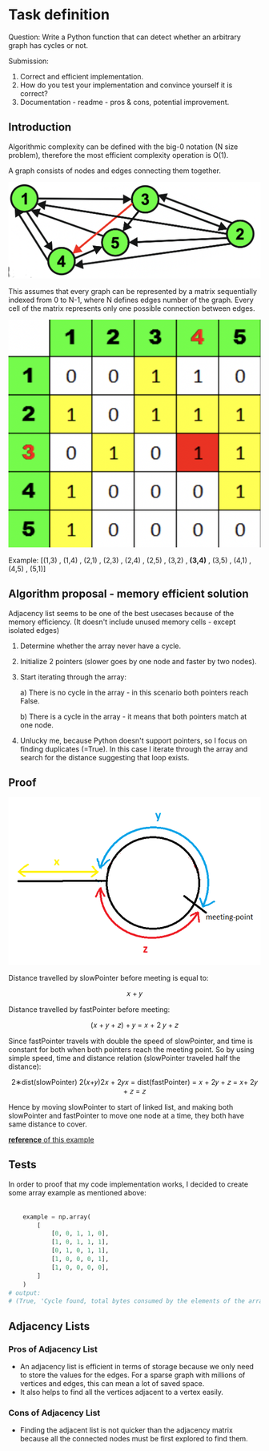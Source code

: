 # Task definition

Question: Write a Python function that can detect whether an arbitrary graph has cycles or not.

Submission:
1. Correct and efficient implementation.
2. How do you test your implementation and convince yourself it is correct?
3. Documentation - readme - pros & cons, potential improvement.


## Introduction

Algorithmic complexity can be defined with the big-0 notation (N size problem), therefore the most efficient complexity operation is O(1). 

A graph consists of nodes and edges connecting them together. 

![Graph](graph.png)

This assumes that every graph can be represented by a matrix sequentially indexed from 0 to N-1, where N defines edges number of the graph.
Every cell of the matrix represents only one possible connection between edges.

![Matrix](array.png)


Example: 
 [(1,3) , (1,4) , (2,1) , (2,3) , (2,4) , (2,5) , (3,2) , **(3,4)** , (3,5) , (4,1) , (4,5) , (5,1)]




## Algorithm proposal - memory efficient solution

Adjacency list seems to be one of the best usecases because of the memory efficiency. (It doesn't include unused memory cells - except isolated edges)

1. Determine whether the array never have a cycle.
2. Initialize 2 pointers (slower goes by one node and faster by two nodes).
3. Start iterating through the array:
   
   a) There is no cycle in the array - in this scenario both pointers reach False.

   b) There is a cycle in the array - it means that both pointers match at one node.
4. Unlucky me, because Python doesn't support pointers, so I focus on finding duplicates (=True). In this case I iterate through the array and search for the distance suggesting that loop exists.
   
## Proof

![image](example.png)

Distance travelled by slowPointer before meeting is equal to:

 <p align="center"> 𝑥 + 𝑦 </p>

Distance travelled by fastPointer before meeting:

<p align="center"> (𝑥 + 𝑦 + 𝑧) + 𝑦 = 𝑥 + 2 𝑦 + 𝑧 </p>


Since fastPointer travels with double the speed of slowPointer, and time is constant for both when both pointers reach the meeting point. So by using simple speed, time and distance relation (slowPointer traveled half the distance):

<p align="center"> 2∗dist(slowPointer) 2(𝑥+𝑦)2𝑥 + 2𝑦𝑥 = dist(fastPointer) = 𝑥 + 2𝑦 + 𝑧 = 𝑥+ 2𝑦 + 𝑧 = 𝑧 </p>

Hence by moving slowPointer to start of linked list, and making both slowPointer and fastPointer to move one node at a time, they both have same distance to cover.

[**reference** of this example](https://cs.stackexchange.com/questions/10360/floyds-cycle-detection-algorithm-determining-the-starting-point-of-cycle)

## Tests 

In order to proof that my code implementation works, I decided to create some array example as mentioned above:

```python

    example = np.array(
        [
            [0, 0, 1, 1, 0],
            [1, 0, 1, 1, 1],
            [0, 1, 0, 1, 1],
            [1, 0, 0, 0, 1],
            [1, 0, 0, 0, 0],
        ]
    )
# output:
# (True, 'Cycle found, total bytes consumed by the elements of the array:', 200)
```


## Adjacency Lists

### Pros of Adjacency List

- An adjacency list is efficient in terms of storage because we only need to store the values for the edges. For a sparse graph with millions of vertices and edges, this can mean a lot of saved space.
- It also helps to find all the vertices adjacent to a vertex easily.

### Cons of Adjacency List
- Finding the adjacent list is not quicker than the adjacency matrix because all the connected nodes must be first explored to find them.
